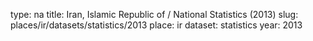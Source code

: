 type: na
title: Iran, Islamic Republic of / National Statistics (2013)
slug: places/ir/datasets/statistics/2013
place: ir
dataset: statistics
year: 2013

